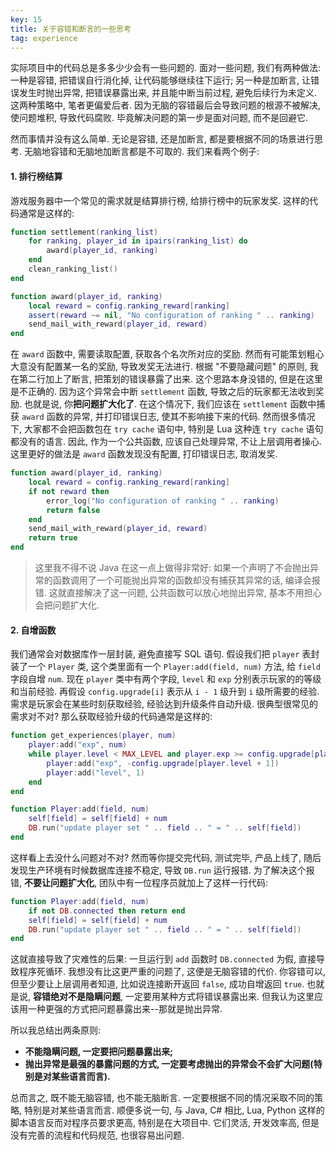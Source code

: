 ```yaml
---
key: 15
title: 关于容错和断言的一些思考
tag: experience
---
```

实际项目中的代码总是多多少少会有一些问题的. 面对一些问题, 我们有两种做法: 一种是容错, 把错误自行消化掉, 让代码能够继续往下运行; 另一种是加断言, 让错误发生时抛出异常, 把错误暴露出来, 并且能中断当前过程, 避免后续行为未定义. 这两种策略中, 笔者更偏爱后者. 因为无脑的容错最后会导致问题的根源不被解决, 使问题堆积, 导致代码腐败. 毕竟解决问题的第一步是面对问题, 而不是回避它.

然而事情并没有这么简单. 无论是容错, 还是加断言, 都是要根据不同的场景进行思考. 无脑地容错和无脑地加断言都是不可取的. 我们来看两个例子:

#### 1. 排行榜结算
游戏服务器中一个常见的需求就是结算排行榜, 给排行榜中的玩家发奖. 这样的代码通常是这样的:

```lua
function settlement(ranking_list)
    for ranking, player_id in ipairs(ranking_list) do
        award(player_id, ranking)
    end
    clean_ranking_list()
end

function award(player_id, ranking)
    local reward = config.ranking_reward[ranking]
    assert(reward ~= nil, "No configuration of ranking " .. ranking)
    send_mail_with_reward(player_id, reward)
end
```

在 `award` 函数中, 需要读取配置, 获取各个名次所对应的奖励. 然而有可能策划粗心大意没有配置某一名的奖励, 导致发奖无法进行. 根据 "不要隐藏问题" 的原则, 我在第二行加上了断言, 把策划的错误暴露了出来. 这个思路本身没错的, 但是在这里是不正确的. 因为这个异常会中断 `settlement` 函数, 导致之后的玩家都无法收到奖励. 也就是说, 你**把问题扩大化了**. 在这个情况下, 我们应该在 `settlement` 函数中捕获 `award` 函数的异常, 并打印错误日志, 使其不影响接下来的代码. 然而很多情况下, 大家都不会把函数包在 `try cache` 语句中, 特别是 Lua 这种连 `try cache` 语句都没有的语言. 因此, 作为一个公共函数, 应该自己处理异常, 不让上层调用者操心. 这里更好的做法是 `award` 函数发现没有配置, 打印错误日志, 取消发奖.

```lua
function award(player_id, ranking)
    local reward = config.ranking_reward[ranking]
    if not reward then
        error_log("No configuration of ranking " .. ranking)
        return false
    end
    send_mail_with_reward(player_id, reward)
    return true
end
```

> 这里我不得不说 Java 在这一点上做得非常好: 如果一个声明了不会抛出异常的函数调用了一个可能抛出异常的函数却没有捕获其异常的话, 编译会报错. 这就直接解决了这一问题, 公共函数可以放心地抛出异常, 基本不用担心会把问题扩大化.

#### 2. 自增函数
我们通常会对数据库作一层封装, 避免直接写 SQL 语句. 假设我们把 `player` 表封装了一个 `Player` 类, 这个类里面有一个 `Player:add(field, num)` 方法, 给 `field` 字段自增 `num`. 现在 `player` 类中有两个字段, `level` 和 `exp` 分别表示玩家的的等级和当前经验. 再假设 `config.upgrade[i]` 表示从 `i - 1` 级升到 `i` 级所需要的经验. 需求是玩家会在某些时刻获取经验, 经验达到升级条件自动升级. 很典型很常见的需求对不对? 那么获取经验升级的代码通常是这样的:

```lua
function get_experiences(player, num)
    player:add("exp", num)
    while player.level < MAX_LEVEL and player.exp >= config.upgrade[player.level + 1] do
        player:add("exp", -config.upgrade[player.level + 1])
        player:add("level", 1)
    end
end

function Player:add(field, num)
    self[field] = self[field] + num
    DB.run("update player set " .. field .. " = " .. self[field])
end
```

这样看上去没什么问题对不对? 然而等你提交完代码, 测试完毕, 产品上线了, 随后发现生产环境有时候数据库连接不稳定, 导致 `DB.run` 运行报错. 为了解决这个报错, **不要让问题扩大化**, 团队中有一位程序员就加上了这样一行代码:

```lua
function Player:add(field, num)
    if not DB.connected then return end
    self[field] = self[field] + num
    DB.run("update player set " .. field .. " = " .. self[field])
end
```

这就直接导致了灾难性的后果: 一旦运行到 `add` 函数时 `DB.connected` 为假, 直接导致程序死循环. 我想没有比这更严重的问题了, 这便是无脑容错的代价. 你容错可以, 但至少要让上层调用者知道, 比如说连接断开返回 `false`, 成功自增返回 `true`. 也就是说, **容错绝对不是隐瞒问题**, 一定要用某种方式将错误暴露出来. 但我认为这里应该用一种更强的方式把问题暴露出来--那就是抛出异常.

所以我总结出两条原则:
- **不能隐瞒问题, 一定要把问题暴露出来;**
- **抛出异常是最强的暴露问题的方式, 一定要考虑抛出的异常会不会扩大问题(特别是对某些语言而言).**

总而言之, 既不能无脑容错, 也不能无脑断言. 一定要根据不同的情况采取不同的策略, 特别是对某些语言而言. 顺便多说一句, 与 Java, C# 相比, Lua, Python 这样的脚本语言反而对程序员要求更高, 特别是在大项目中. 它们灵活, 开发效率高, 但是没有完善的流程和代码规范, 也很容易出问题.
